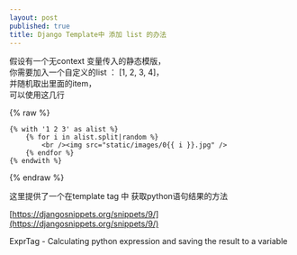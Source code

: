 ```yaml
---
layout: post
published: true
title: Django Template中 添加 list 的办法
---
```


假设有一个无context 变量传入的静态模版，  
你需要加入一个自定义的list ： [1, 2, 3, 4]，  
并随机取出里面的item，  
可以使用这几行  


{% raw %}
```
{% with '1 2 3' as alist %}
    {% for i in alist.split|random %}
        <br /><img src="static/images/0{{ i }}.jpg" />
    {% endfor %}
{% endwith %}
```
{% endraw %}


这里提供了一个在template tag 中 获取python语句结果的方法

[https://djangosnippets.org/snippets/9/](https://djangosnippets.org/snippets/9/)  

ExprTag - Calculating python expression and saving the result to a variable

